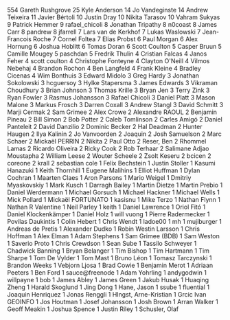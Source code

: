    554	Gareth Rushgrove
    25	Kyle Anderson
    14	Jo Vandeginste
    14	Andrew Teixeira
    11	Javier Bértoli
    10	Justin Dray
    10	Nikita Tarasov
    10	Vahram Sukyas
     9	Patrick Hemmer
     9	rafael_chicoli
     8	Jonathan Tripathy
     8	n0coast
     8	James Carr
     8	pandrew
     8	jfarrell
     7	Lars van de Kerkhof
     7	Lukas Waslowski
     7	Jean-Francois Roche
     7	Cornel Foltea
     7	Elias Probst
     6	Paul Morgan
     6	Alex Hornung
     6	Joshua Hoblitt
     6	Tomas Doran
     6	Scott Coulton
     5	Casper Bruun
     5	Camille Mougey
     5	paschdan
     5	Fredrik Thulin
     4	Cristian Falcas
     4	Janos Feher
     4	scott coulton
     4	Christophe Fonteyne
     4	Clayton O'Neill
     4	Vilmos Nebehaj
     4	Brandon Rochon
     4	Ben Langfeld
     4	Frank Kleine
     4	Bradley Cicenas
     4	Wim Bonthuis
     3	Edward Midolo
     3	Greg Hardy
     3	Jonathan Sokolowski
     3	hcguersoy
     3	Hylke Stapersma
     3	James Edwards
     3	Vikraman Choudhury
     3	Brian Johnson
     3	Thomas Krille
     3	Bryan Jen
     3	Terry Zink
     3	Ryan Fowler
     3	Rasmus Johansson
     3	Rafael Chicoli
     3	Daniel Platt
     3	Mason Malone
     3	Markus Frosch
     3	Darren Coxall
     3	Andrew Stangl
     3	David Schmitt
     3	Marji Cermak
     2	Sam Grimee
     2	Alex Crowe
     2	Alexandre RAOUL
     2	Benjamin Pineau
     2	Bill Simon
     2	Bob Potter
     2	Caleb Tomlinson
     2	Carles Amigó
     2	Daniel Panteleit
     2	David Danzilio
     2	Dominic Becker
     2	Hal Deadman
     2	Hunter Haugen
     2	Ilya Kalinin
     2	Jo Vanvoorden
     2	Joaquin
     2	Josh Samuelson
     2	Marc Schaer
     2	Mickaël PERRIN
     2	Nikita
     2	Paul Otto
     2	Reser, Ben
     2	Rhommel Lamas
     2	Ricardo Oliveira
     2	Ricky Cook
     2	Rob Terhaar
     2	Salimane Adjao Moustapha
     2	William Leese
     2	Wouter Scheele
     2	Zsolt Keseru
     2	bcicen
     2	coreone
     2	krall
     2	sebastian cole
     1	Felix Bechstein
     1	Justin Stoller
     1	Kasumi Hanazuki
     1	Keith Thornhill
     1	Eugene Malihins
     1	Elliot Huffman
     1	Dylan Cochran
     1	Maarten Claes
     1	Aron Parsons
     1	Mario Weigel
     1	Dmitriy Myaskovskiy
     1	Mark Kusch
     1	Darragh Bailey
     1	Martin Dietze
     1	Martin Prebio
     1	Daniel Werdermann
     1	Michael Gorsuch
     1	Michael Hackner
     1	Michael Wells
     1	Mick Pollard
     1	Mickaël FORTUNATO
     1	kasisnu
     1	Mike Terzo
     1	Nathan Flynn
     1	Nathan R Valentine
     1	Neil Parley
     1	keith
     1	Daniel Lawrence
     1	Oriol Fitó
     1	Daniel Klockenkämper
     1	Daniel Holz
     1	will vuong
     1	Pierre Radermecker
     1	Povilas Daukintis
     1	Colin Hebert
     1	Chris Wendt
     1	ladoe00
     1	mh
     1	mujiburger
     1	Andreas de Pretis
     1	Alexander Dudko
     1	Robin Westin Larsson
     1	Chris Hoffman
     1	Alex Elman
     1	Adam Stephens
     1	Sam Grimee (BDB)
     1	Sam Weston
     1	Saverio Proto
     1	Chris Crewdson
     1	Sean Sube
     1	Tassilo Schweyer
     1	Chadwick Banning
     1	Bryan Belanger
     1	Tim Bishop
     1	Tim Hartmann
     1	Tim Sharpe
     1	Tom De Vylder
     1	Tom Mast
     1	Bruno Léon
     1	Tomasz Tarczynski
     1	Brandon Weeks
     1	Vebjorn Ljosa
     1	Brad Cowie
     1	Benjamin Merot
     1	Adriaan Peeters
     1	Ben Ford
     1	sauce@freenode
     1	Adam Yohrling
     1	andygodwin
     1	willpayne
     1	bob
     1	James Abley
     1	James Green
     1	Jakub Husak
     1	Huaqing Zheng
     1	Harald Skoglund
     1	Jing Dong
     1	Hane, Jason
     1	ssube
     1	fluential
     1	Joaquin Henriquez
     1	Jonas Renggli
     1	HIngst, Arne-Kristian
     1	Grcic Ivan GEOINFO
     1	Jos Houtman
     1	Josef Johansson
     1	Josh Brown
     1	Arran Walker
     1	Geoff Meakin
     1	Joshua Spence
     1	Justin Riley
     1  Schusler, Olaf
